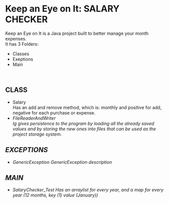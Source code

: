 <h1>Keep an Eye on It: SALARY CHECKER</h1>
<section>Keep an Eye on It is a Java project built to better manage your month expenses.<br>
It has 3 Folders:
<ul>
	<li>Classes</li>
	<li>Exeptions</li>
	<li>Main</li>
</ul>

<br>
<h2>CLASS</h2>
<ul>
	<li>Salary<br>
	Has an add and remove method, which is: monthly and positive for add, negative for each purchase or expense.</li>
	<!-- <li></li> -->
	<li><em>FileReaderAndWriter<em><br>
	Ig gives persistence to the program by loading all the already saved values and by storing the new ones into files that can be used as the project storage system.</li>
</ul>

<h2>EXCEPTIONS</h2>
<ul>
	<li>GenericException
	GenericException description<br>
	</li>
	<!-- <li></li> -->

</ul>
<h2>MAIN</h2>
<ul>
	<li>SalaryChecker_Test
	Has an arraylist for every year, and a map for every year (12 months, <Integer> key (1) <String> value (January))<br>
	</li>
</ul>
</section>
